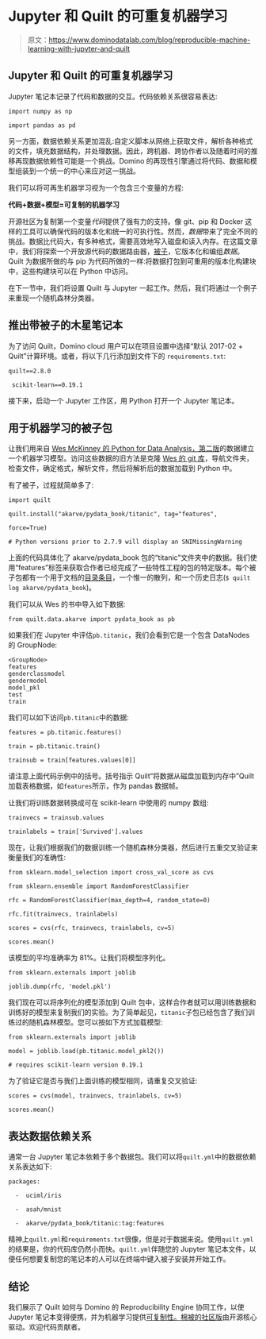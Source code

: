 # Jupyter 和 Quilt 的可重复机器学习

> 原文：<https://www.dominodatalab.com/blog/reproducible-machine-learning-with-jupyter-and-quilt>

## Jupyter 和 Quilt 的可重复机器学习

Jupyter 笔记本记录了代码和数据的交互。代码依赖关系很容易表达:

```
import numpy as np

import pandas as pd
```

另一方面，数据依赖关系更加混乱:自定义脚本从网络上获取文件，解析各种格式的文件，填充数据结构，并处理数据。因此，跨机器、跨协作者以及随着时间的推移再现数据依赖性可能是一个挑战。Domino 的再现性引擎通过将代码、数据和模型组装到一个统一的中心来应对这一挑战。

我们可以将可再生机器学习视为一个包含三个变量的方程:

**代码+数据+模型=可复制的机器学习**

开源社区为复制第一个变量*代码*提供了强有力的支持。像 git、pip 和 Docker 这样的工具可以确保代码的版本化和统一的可执行性。然而，*数据*带来了完全不同的挑战。数据比代码大，有多种格式，需要高效地写入磁盘和读入内存。在这篇文章中，我们将探索一个开放源代码的数据路由器，[被子](https://quiltdata.com/)，它版本化和编组*数据*。Quilt 为数据所做的与 pip 为代码所做的一样:将数据打包到可重用的版本化构建块中，这些构建块可以在 Python 中访问。

在下一节中，我们将设置 Quilt 与 Jupyter 一起工作。然后，我们将通过一个例子来重现一个随机森林分类器。

## 推出带被子的木星笔记本

为了访问 Quilt，Domino cloud 用户可以在项目设置中选择“默认 2017-02 + Quilt”计算环境。或者，将以下几行添加到文件下的 `requirements.txt`:

```
quilt==2.8.0

 scikit-learn==0.19.1
```

接下来，启动一个 Jupyter 工作区，用 Python 打开一个 Jupyter 笔记本。

## 用于机器学习的被子包

让我们用来自 [Wes McKinney 的 Python for Data Analysis，第二版](http://wesmckinney.com/pages/book.html)的数据建立一个机器学习模型。访问这些数据的旧方法是克隆 [Wes 的 git 库](https://github.com/wesm/pydata-book)，导航文件夹，检查文件，确定格式，解析文件，然后将解析后的数据加载到 Python 中。

有了被子，过程就简单多了:

```
import quilt

quilt.install("akarve/pydata_book/titanic", tag="features",

force=True)

# Python versions prior to 2.7.9 will display an SNIMissingWarning
```

上面的代码具体化了 akarve/pydata_book 包的“titanic”文件夹中的数据。我们使用“features”标签来获取合作者已经完成了一些特性工程的包的特定版本。每个被子包都有一个用于文档的[目录条目](https://quiltdata.com/package/akarve/pydata_book)，一个惟一的散列，和一个历史日志(`$ quilt log akarve/pydata_book`)。

我们可以从 Wes 的书中导入如下数据:

```
from quilt.data.akarve import pydata_book as pb
```

如果我们在 Jupyter 中评估`pb.titanic`，我们会看到它是一个包含 DataNodes 的 GroupNode:

```
<GroupNode>
features
genderclassmodel
gendermodel
model_pkl
test
train
```

我们可以如下访问`pb.titanic`中的数据:

```
features = pb.titanic.features()

train = pb.titanic.train()

trainsub = train[features.values[0]]
```

请注意上面代码示例中的括号。括号指示 Quilt“将数据从磁盘加载到内存中”Quilt 加载表格数据，如`features`所示，作为 pandas 数据帧。

让我们将训练数据转换成可在 scikit-learn 中使用的 numpy 数组:

```
trainvecs = trainsub.values

trainlabels = train['Survived'].values
```

现在，让我们根据我们的数据训练一个随机森林分类器，然后进行五重交叉验证来衡量我们的准确性:

```
from sklearn.model_selection import cross_val_score as cvs

from sklearn.ensemble import RandomForestClassifier

rfc = RandomForestClassifier(max_depth=4, random_state=0)

rfc.fit(trainvecs, trainlabels)

scores = cvs(rfc, trainvecs, trainlabels, cv=5)

scores.mean()
```

该模型的平均准确率为 81%。让我们将模型序列化。

```
from sklearn.externals import joblib

joblib.dump(rfc, 'model.pkl')
```

我们现在可以将序列化的模型添加到 Quilt 包中，这样合作者就可以用训练数据和训练好的模型来复制我们的实验。为了简单起见，`titanic`子包已经包含了我们训练过的随机森林模型。您可以按如下方式加载模型:

```
from sklearn.externals import joblib

model = joblib.load(pb.titanic.model_pkl2())

# requires scikit-learn version 0.19.1
```

为了验证它是否与我们上面训练的模型相同，请重复交叉验证:

```
scores = cvs(model, trainvecs, trainlabels, cv=5)

scores.mean()
```

## 表达数据依赖关系

通常一台 Jupyter 笔记本依赖于多个数据包。我们可以将`quilt.yml`中的数据依赖关系表达如下:

```
packages:

  -  uciml/iris

  -  asah/mnist

  -  akarve/pydata_book/titanic:tag:features
```

精神上`quilt.yml`和`requirements.txt`很像，但是对于数据来说。使用`quilt.yml`的结果是，你的代码库仍然小而快。`quilt.yml`伴随您的 Jupyter 笔记本文件，以便任何想要复制您的笔记本的人可以在终端中键入被子安装并开始工作。

## 结论

我们展示了 Quilt 如何与 Domino 的 Reproducibility Engine 协同工作，以使 Jupyter 笔记本变得便携，并为机器学习提供[可复制性。](/blog/reproducible-data-science)[棉被的社区版](https://quiltdata.com/)由开源核心驱动。欢迎代码贡献者。
